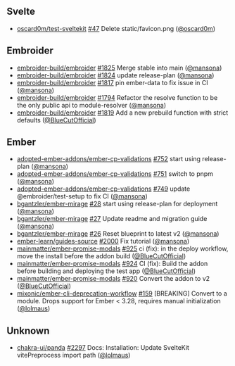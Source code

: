 ## Svelte

- [oscard0m/test-sveltekit]
  [#47](https://github.com/oscard0m/test-sveltekit/pull/47) Delete
  static/favicon.png ([@oscard0m])

## Embroider

- [embroider-build/embroider]
  [#1825](https://github.com/embroider-build/embroider/pull/1825) Merge stable
  into main ([@mansona])
- [embroider-build/embroider]
  [#1824](https://github.com/embroider-build/embroider/pull/1824) update
  release-plan ([@mansona])
- [embroider-build/embroider]
  [#1817](https://github.com/embroider-build/embroider/pull/1817) pin ember-data
  to fix issue in CI ([@mansona])
- [embroider-build/embroider]
  [#1794](https://github.com/embroider-build/embroider/pull/1794) Refactor the
  resolve function to be the only public api to module-resolver ([@mansona])
- [embroider-build/embroider]
  [#1819](https://github.com/embroider-build/embroider/pull/1819) Add a new
  prebuild function with strict defaults ([@BlueCutOfficial])

## Ember

- [adopted-ember-addons/ember-cp-validations]
  [#752](https://github.com/adopted-ember-addons/ember-cp-validations/pull/752)
  start using release-plan ([@mansona])
- [adopted-ember-addons/ember-cp-validations]
  [#751](https://github.com/adopted-ember-addons/ember-cp-validations/pull/751)
  switch to pnpm ([@mansona])
- [adopted-ember-addons/ember-cp-validations]
  [#749](https://github.com/adopted-ember-addons/ember-cp-validations/pull/749)
  update @embroider/test-setup to fix CI ([@mansona])
- [bgantzler/ember-mirage]
  [#28](https://github.com/bgantzler/ember-mirage/pull/28) start using
  release-plan for deployment ([@mansona])
- [bgantzler/ember-mirage]
  [#27](https://github.com/bgantzler/ember-mirage/pull/27) Update readme and
  migration guide ([@mansona])
- [bgantzler/ember-mirage]
  [#26](https://github.com/bgantzler/ember-mirage/pull/26) Reset blueprint to
  latest v2 ([@mansona])
- [ember-learn/guides-source]
  [#2000](https://github.com/ember-learn/guides-source/pull/2000) Fix tutorial
  ([@mansona])
- [mainmatter/ember-promise-modals]
  [#925](https://github.com/mainmatter/ember-promise-modals/pull/925) ci (fix):
  in the deploy workflow, move the install before the addon build
  ([@BlueCutOfficial])
- [mainmatter/ember-promise-modals]
  [#924](https://github.com/mainmatter/ember-promise-modals/pull/924) CI (fix):
  Build the addon before building and deploying the test app
  ([@BlueCutOfficial])
- [mainmatter/ember-promise-modals]
  [#920](https://github.com/mainmatter/ember-promise-modals/pull/920) Convert
  the addon to v2 ([@BlueCutOfficial])
- [mixonic/ember-cli-deprecation-workflow]
  [#159](https://github.com/mixonic/ember-cli-deprecation-workflow/pull/159)
  [BREAKING] Convert to a module. Drops support for Ember < 3.28, requires
  manual initialization ([@lolmaus])

## Unknown

- [chakra-ui/panda] [#2297](https://github.com/chakra-ui/panda/pull/2297) Docs:
  Installation: Update SvelteKit vitePreprocess import path ([@lolmaus])

[@BlueCutOfficial]: https://github.com/BlueCutOfficial
[@lolmaus]: https://github.com/lolmaus
[@mansona]: https://github.com/mansona
[@oscard0m]: https://github.com/oscard0m
[adopted-ember-addons/ember-cp-validations]:
  https://github.com/adopted-ember-addons/ember-cp-validations
[bgantzler/ember-mirage]: https://github.com/bgantzler/ember-mirage
[chakra-ui/panda]: https://github.com/chakra-ui/panda
[ember-learn/guides-source]: https://github.com/ember-learn/guides-source
[embroider-build/embroider]: https://github.com/embroider-build/embroider
[mainmatter/ember-promise-modals]:
  https://github.com/mainmatter/ember-promise-modals
[mixonic/ember-cli-deprecation-workflow]:
  https://github.com/mixonic/ember-cli-deprecation-workflow
[oscard0m/test-sveltekit]: https://github.com/oscard0m/test-sveltekit
